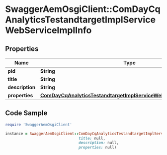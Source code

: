 # SwaggerAemOsgiClient::ComDayCqAnalyticsTestandtargetImplServiceWebServiceImplInfo

## Properties

Name | Type | Description | Notes
------------ | ------------- | ------------- | -------------
**pid** | **String** |  | [optional] 
**title** | **String** |  | [optional] 
**description** | **String** |  | [optional] 
**properties** | [**ComDayCqAnalyticsTestandtargetImplServiceWebServiceImplProperties**](ComDayCqAnalyticsTestandtargetImplServiceWebServiceImplProperties.md) |  | [optional] 

## Code Sample

```ruby
require 'SwaggerAemOsgiClient'

instance = SwaggerAemOsgiClient::ComDayCqAnalyticsTestandtargetImplServiceWebServiceImplInfo.new(pid: null,
                                 title: null,
                                 description: null,
                                 properties: null)
```


